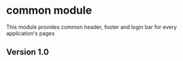 # common module #

This module provides common header, footer and login bar for every application's pages

## Version 1.0 ##
